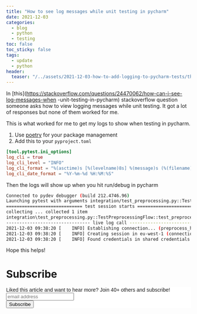 ```yaml
---
title: "How to see log messages while unit testing in pycharm"
date: 2021-12-03
categories:
  - blog
  - python
  - testing
toc: false
toc_sticky: false
tags:
  - update
  - python
header:
  teaser: "/../assets/2021-12-03-how-to-add-logging-to-pycharm-tests/thumbnail.png"
---
```

  
In [this](https://stackoverflow.com/questions/24470062/how-can-i-see-log-messages-when
-unit-testing-in-pycharm) stackoverflow question someone asks how to view logging 
messages while unit testing. It got a lot of responses but none of them worked for me.

This is what worked for me to get my logs to show when testing in pycharm. 

1. Use [poetry](https://python-poetry.org/docs/cli/) for your package management
2. Add this to your `pyproject.toml`

```toml
[tool.pytest.ini_options]
log_cli = true
log_cli_level = "INFO"
log_cli_format = "%(asctime)s [%(levelname)8s] %(message)s (%(filename)s:%(lineno)s)"
log_cli_date_format = "%Y-%m-%d %H:%M:%S"
```

Then the logs will show up when you hit run/debug in pycharm

```bash
Connected to pydev debugger (build 212.4746.96)
Launching pytest with arguments integration/test_preprocessing.py::TestPreprocessingFlow
============================= test session starts =============================
collecting ... collected 1 item
integration\test_preprocessing.py::TestPreprocessingFlow::test_preprocessing 
-------------------------------- live log call --------------------------------
2021-12-03 09:38:20 [    INFO] Establishing connection... (preprocess_handler.py:72)
2021-12-03 09:38:20 [    INFO] Creating session in eu-west-1 (connection.py:75)
2021-12-03 09:38:20 [    INFO] Found credentials in shared credentials file: ~/.aws/credentials (credentials.py:1225)
```

Hope this helps!

# Subscribe

<!-- Begin Mailchimp Signup Form -->
<link href="//cdn-images.mailchimp.com/embedcode/horizontal-slim-10_7.css" rel="stylesheet" type="text/css">
<style type="text/css">
  #mc_embed_signup{background:#fff; clear:left; font:14px Helvetica,Arial,sans-serif; width:100%;}
  /* Add your own Mailchimp form style overrides in your site stylesheet or in this style block.
     We recommend moving this block and the preceding CSS link to the HEAD of your HTML file. */
</style>
<div id="mc_embed_signup">
<form action="https://gmail.us3.list-manage.com/subscribe/post?u=92fe86c389878585bc87837e8&amp;id=50543deff9" method="post" id="mc-embedded-subscribe-form" name="mc-embedded-subscribe-form" class="validate" target="_blank" novalidate>
    <div id="mc_embed_signup_scroll">
  <label for="mce-EMAIL">Liked this article and want to hear more? Join 40+ others and subscribe!</label>
  <input type="email" value="" name="EMAIL" class="email" id="mce-EMAIL" placeholder="email address" required>
    <!-- real people should not fill this in and expect good things - do not remove this or risk form bot signups-->
    <div style="position: absolute; left: -5000px;" aria-hidden="true"><input type="text" name="b_92fe86c389878585bc87837e8_50543deff9" tabindex="-1" value=""></div>
    <div class="clear"><input type="submit" value="Subscribe" name="subscribe" id="mc-embedded-subscribe" class="button"></div>
    </div>
</form>
</div>
<!--End mc_embed_signup-->
